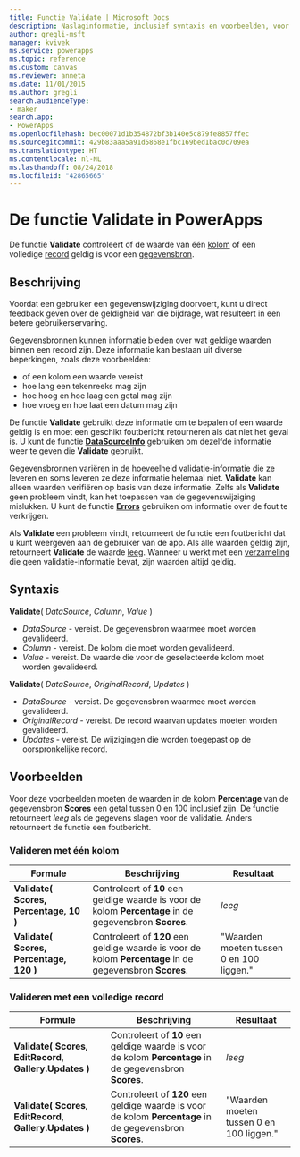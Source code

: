 ```yaml
---
title: Functie Validate | Microsoft Docs
description: Naslaginformatie, inclusief syntaxis en voorbeelden, voor de functie Validate in PowerApps
author: gregli-msft
manager: kvivek
ms.service: powerapps
ms.topic: reference
ms.custom: canvas
ms.reviewer: anneta
ms.date: 11/01/2015
ms.author: gregli
search.audienceType:
- maker
search.app:
- PowerApps
ms.openlocfilehash: bec00071d1b354872bf3b140e5c879fe8857ffec
ms.sourcegitcommit: 429b83aaa5a91d5868e1fbc169bed1bac0c709ea
ms.translationtype: HT
ms.contentlocale: nl-NL
ms.lasthandoff: 08/24/2018
ms.locfileid: "42865665"
---
```

# <a name="validate-function-in-powerapps"></a>De functie Validate in PowerApps
De functie **Validate** controleert of de waarde van één [kolom](../working-with-tables.md#columns) of een volledige [record](../working-with-tables.md#records) geldig is voor een [gegevensbron](../working-with-data-sources.md).  

## <a name="description"></a>Beschrijving
Voordat een gebruiker een gegevenswijziging doorvoert, kunt u direct feedback geven over de geldigheid van die bijdrage, wat resulteert in een betere gebruikerservaring.

Gegevensbronnen kunnen informatie bieden over wat geldige waarden binnen een record zijn. Deze informatie kan bestaan uit diverse beperkingen, zoals deze voorbeelden:

* of een kolom een waarde vereist
* hoe lang een tekenreeks mag zijn
* hoe hoog en hoe laag een getal mag zijn
* hoe vroeg en hoe laat een datum mag zijn

De functie **Validate** gebruikt deze informatie om te bepalen of een waarde geldig is en moet een geschikt foutbericht retourneren als dat niet het geval is. U kunt de functie **[DataSourceInfo](function-datasourceinfo.md)** gebruiken om dezelfde informatie weer te geven die **Validate** gebruikt.

Gegevensbronnen variëren in de hoeveelheid validatie-informatie die ze leveren en soms leveren ze deze informatie helemaal niet. **Validate** kan alleen waarden verifiëren op basis van deze informatie. Zelfs als **Validate** geen probleem vindt, kan het toepassen van de gegevenswijziging mislukken. U kunt de functie **[Errors](function-errors.md)** gebruiken om informatie over de fout te verkrijgen.

Als **Validate** een probleem vindt, retourneert de functie een foutbericht dat u kunt weergeven aan de gebruiker van de app. Als alle waarden geldig zijn, retourneert **Validate** de waarde [leeg](function-isblank-isempty.md). Wanneer u werkt met een [verzameling](../working-with-data-sources.md#collections) die geen validatie-informatie bevat, zijn waarden altijd geldig.

## <a name="syntax"></a>Syntaxis
**Validate**( *DataSource*, *Column*, *Value* )

* *DataSource* - vereist. De gegevensbron waarmee moet worden gevalideerd.
* *Column* - vereist. De kolom die moet worden gevalideerd.
* *Value* - vereist. De waarde die voor de geselecteerde kolom moet worden gevalideerd.

**Validate**( *DataSource*, *OriginalRecord*, *Updates* )

* *DataSource* - vereist. De gegevensbron waarmee moet worden gevalideerd.
* *OriginalRecord* - vereist.  De record waarvan updates moeten worden gevalideerd.
* *Updates* - vereist.  De wijzigingen die worden toegepast op de oorspronkelijke record.

## <a name="examples"></a>Voorbeelden
Voor deze voorbeelden moeten de waarden in de kolom **Percentage** van de gegevensbron **Scores** een getal tussen 0 en 100 inclusief zijn. De functie retourneert *leeg* als de gegevens slagen voor de validatie. Anders retourneert de functie een foutbericht.

### <a name="validate-with-a-single-column"></a>Valideren met één kolom

| Formule | Beschrijving | Resultaat |
| --- | --- | --- |
| **Validate( Scores, Percentage, 10 )** |Controleert of **10** een geldige waarde is voor de kolom **Percentage** in de gegevensbron **Scores**. |*leeg* |
| **Validate( Scores, Percentage, 120 )** |Controleert of **120** een geldige waarde is voor de kolom **Percentage** in de gegevensbron **Scores**. |"Waarden moeten tussen 0 en 100 liggen." |

### <a name="validate-with-a-complete-record"></a>Valideren met een volledige record

| Formule | Beschrijving | Resultaat |
| --- | --- | --- |
| **Validate( Scores, EditRecord, Gallery.Updates )** |Controleert of **10** een geldige waarde is voor de kolom **Percentage** in de gegevensbron **Scores**. |*leeg* |
| **Validate( Scores, EditRecord, Gallery.Updates )** |Controleert of **120** een geldige waarde is voor de kolom **Percentage** in de gegevensbron **Scores**. |"Waarden moeten tussen 0 en 100 liggen." |


